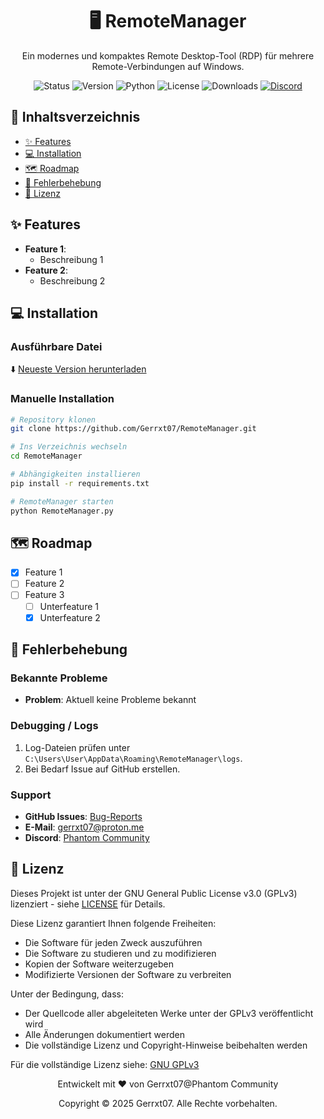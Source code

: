 <div align="center">
  <h1>🖥️ RemoteManager</h1>
  <p>Ein modernes und kompaktes Remote Desktop-Tool (RDP) für mehrere Remote-Verbindungen auf Windows.</p>

  ![Status](https://img.shields.io/badge/Status-Alpha-red)
  ![Version](https://img.shields.io/github/v/release/Gerrxt07/RemoteManager?include_prereleases)
  ![Python](https://img.shields.io/badge/python-3.11+-green.svg)
  ![License](https://img.shields.io/badge/License-GPLv3-blue.svg)
  ![Downloads](https://img.shields.io/github/downloads/Gerrxt07/RemoteManager/total)
  [![Discord](https://img.shields.io/discord/1173255456353951864?label=Discord&logo=discord)](https://discord.gg/T4p98xbHVz)
</div>

## 📑 Inhaltsverzeichnis
- [✨ Features](#-features)
- [💻 Installation](#-installation)
- [🗺️ Roadmap](#️-roadmap)
- [🔧 Fehlerbehebung](#-fehlerbehebung)
- [📄 Lizenz](#-lizenz)

## ✨ Features
- **Feature 1**:
  - Beschreibung 1
- **Feature 2**:
  - Beschreibung 2

## 💻 Installation

### Ausführbare Datei
⬇️ [Neueste Version herunterladen](https://github.com/Gerrxt07/RemoteManager/releases/latest)

### Manuelle Installation
   ```bash
# Repository klonen
   git clone https://github.com/Gerrxt07/RemoteManager.git

# Ins Verzeichnis wechseln
   cd RemoteManager

# Abhängigkeiten installieren
   pip install -r requirements.txt

# RemoteManager starten
   python RemoteManager.py

   ```

## 🗺️ Roadmap

- [x] Feature 1
- [ ] Feature 2
- [ ] Feature 3
  - [ ] Unterfeature 1
  - [x] Unterfeature 2

## 🔧 Fehlerbehebung

### Bekannte Probleme
- **Problem**: Aktuell keine Probleme bekannt

### Debugging / Logs
1. Log-Dateien prüfen unter `C:\Users\User\AppData\Roaming\RemoteManager\logs`.
2. Bei Bedarf Issue auf GitHub erstellen.

### Support
- **GitHub Issues**: [Bug-Reports](https://github.com/Gerrxt07/RemoteManager/issues)
- **E-Mail**: gerrxt07@proton.me
- **Discord**: [Phantom Community](https://discord.gg/T4p98xbHVz)

## 📄 Lizenz

Dieses Projekt ist unter der GNU General Public License v3.0 (GPLv3) lizenziert - siehe [LICENSE](LICENSE) für Details.

Diese Lizenz garantiert Ihnen folgende Freiheiten:
- Die Software für jeden Zweck auszuführen
- Die Software zu studieren und zu modifizieren
- Kopien der Software weiterzugeben
- Modifizierte Versionen der Software zu verbreiten

Unter der Bedingung, dass:
- Der Quellcode aller abgeleiteten Werke unter der GPLv3 veröffentlicht wird
- Alle Änderungen dokumentiert werden
- Die vollständige Lizenz und Copyright-Hinweise beibehalten werden

Für die vollständige Lizenz siehe: [GNU GPLv3](https://www.gnu.org/licenses/gpl-3.0.en.html)

<div align="center">
  <p>Entwickelt mit ❤️ von Gerrxt07@Phantom Community</p>
  <p>Copyright © 2025 Gerrxt07. Alle Rechte vorbehalten.</p>
</div>